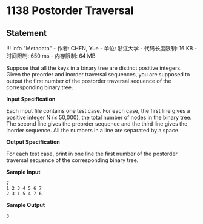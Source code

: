 
# 1138 Postorder Traversal

## Statement

!!! info "Metadata"
    - 作者: CHEN, Yue
    - 单位: 浙江大学
    - 代码长度限制: 16 KB
    - 时间限制: 650 ms
    - 内存限制: 64 MB

Suppose that all the keys in a binary tree are distinct positive integers. Given the preorder and inorder traversal sequences, you are supposed to output the first number of the postorder traversal sequence of the corresponding binary tree.

**Input Specification**

Each input file contains one test case. For each case, the first line gives a positive integer N ($\le$ 50,000), the total number of nodes in the binary tree. The second line gives the preorder sequence and the third line gives the inorder sequence. All the numbers in a line are separated by a space.

**Output Specification**

For each test case, print in one line the first number of the postorder traversal sequence of the corresponding binary tree.

**Sample Input**
```plaintext
7
1 2 3 4 5 6 7
2 3 1 5 4 7 6
```

**Sample Output**
```plaintext
3
```

